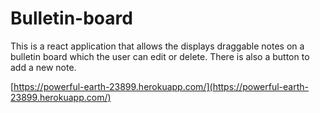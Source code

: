 # Bulletin-board

This is a react application that allows the displays draggable notes on a bulletin board which the user can edit or delete. There is also a button to add a new note.


[https://powerful-earth-23899.herokuapp.com/](https://powerful-earth-23899.herokuapp.com/)